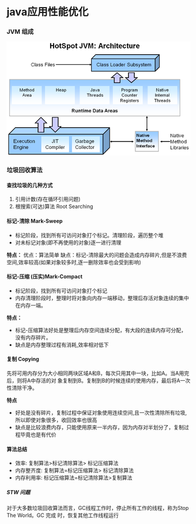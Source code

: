 #  java应用性能优化


### JVM 组成
<img src="../images/hotspot001.png">

### 垃圾回收算法


#### 查找垃圾的几种方式

1. 引用计数(存在循环引用问题)
2. 根搜索(可达)算法 Root Searching


####  标记-清除 Mark-Sweep
* 标记阶段，找到所有可访问对象打个标记。清理阶段，遍历整个堆
* 对未标记对象(即不再使用的对象)逐一进行清理

**特点：**
优点：算法简单
缺点：标记-清除最大的问题会造成内存碎片,但是不浪费空间,效率较高(如果对象较多时,逐一删除效率也会受到影响)


#### 标记-压缩 (压实)Mark-Compact

* 标记阶段，找到所有可访问对象打个标记
* 内存清理阶段时，整理时将对象向内存一端移动，整理后存活对象连续的集中在内存一端。

**特点：**
* 标记-压缩算法好处是整理后内存空间连续分配，有大段的连续内存可分配，没有内存碎片。
* 缺点是内存整理过程有消耗,效率相对低下

#### 复制 Copying
先将可用内存分为大小相同两块区域A和B，每次只用其中一块，比如A。当A用完后，则将A中存活的对
象复制到B。复制到B的时候连续的使用内存，最后将A一次性清除干净。

**特点**
* 好处是没有碎片，复制过程中保证对象使用连续空间,且一次性清除所有垃圾,所以即使对象很多，收回效率也很高
* 缺点是比较浪费内存，只能使用原来一半内存，因为内存对半划分了，复制过程毕竟也是有代价


#### 算法总结

* 效率: 复制算法>标记清除算法> 标记压缩算法
* 内存整齐度: 复制算法=标记压缩算法> 标记清除算法
* 内存利用率: 标记压缩算法=标记清除算法>复制算法

##### STW 问题
对于大多数垃圾回收算法而言，GC线程工作时，停止所有工作的线程，称为Stop The World。GC 完成
时，恢复其他工作线程运行

